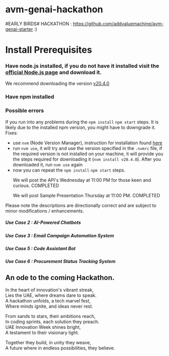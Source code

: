 # avm-genai-hackathon

#EARLY BIRDS#
HACKATHON : https://github.com/addvaluemachine/avm-genai-starter :)


# Install Prerequisites
### Have node.js installed, if you do not have it installed visit the  [official Node.js page](https://nodejs.org/en/download/) and download it. 
We recommend downloading the version [v20.4.0](https://nodejs.org/dist/v20.4.0/)
### Have npm installed

### Possible errors
If you run into any problems during the `npm install` `npm start` steps.
It is likely due to the installed npm version, you might have to downgrade it. Fixes:
    
- use ```nvm``` (Node Version Manager), instruction for installation found [here](https://github.com/nvm-sh/nvm?tab=readme-ov-file#installing-and-updating)
- run `nvm use`, it will try and use the version specified in the ```.nvmrc``` file, if the required version is not installed on your machine, it will provide you the steps required for downloading it (```nvm install v20.4.0```). After you downloaded it, run `nvm use` again
- now you can repeat the `npm install` `npm start` steps.


<ul>We will post the API's Wednesday at 11:00 PM for those keen and curious. COMPLETED</ul>
<ul>We will post Sample Presentation Thursday at 11:00 PM. COMPLETED</ul>


Please note the descriptions are directionally correct and are subject to minor modifications / enhancements.

##### Use Case 2 : AI-Powered Chatbots
##### Use Case 3 : Email Campaign Automation System
##### Use Case 5 : Code Assistant Bot
##### Use Case 6 : Procurement Status Tracking System







## An ode to the coming Hackathon.
In the heart of innovation's vibrant streak,</br>
Lies the UAE, where dreams dare to speak.</br>
A hackathon unfolds, a tech marvel fest,</br>
Where minds ignite, and ideas never rest.</br>

From sands to stars, their ambitions reach,</br>
In coding sprints, each solution they preach.</br>
UAE Innovation Week shines bright,</br>
A testament to their visionary light.</br>

Together they build, in unity they weave,</br>
A future where in endless possibilities, they believe.</br>
